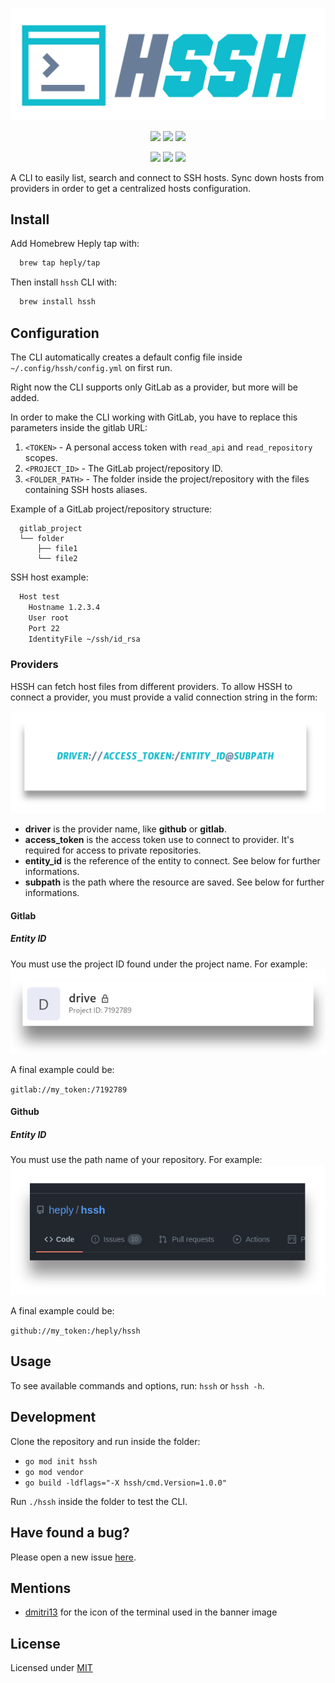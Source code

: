<p align='center'><img src='./assets/logo_small.svg' /></p>

<p align='center'>
<img src='https://img.shields.io/github/go-mod/go-version/heply/hssh?color=10bccd&style=for-the-badge' />
<img src='https://img.shields.io/github/v/release/heply/hssh?color=10bccd&style=for-the-badge' />
<img src='https://img.shields.io/github/license/heply/hssh?color=10bccd&style=for-the-badge' />
</p>
<p align='center'>
<img src='https://img.shields.io/github/issues-pr/heply/hssh?color=10bccd&style=for-the-badge' />
<img src='https://img.shields.io/github/issues/heply/hssh?color=10bccd&style=for-the-badge' />
<img src='https://img.shields.io/github/contributors/heply/hssh?color=10bccd&style=for-the-badge' />
</p>

A CLI to easily list, search and connect to SSH hosts. Sync down hosts from providers in order to get a centralized hosts configuration.

## Install

Add Homebrew Heply tap with:

```bash
  brew tap heply/tap
```

Then install `hssh` CLI with:

```bash
  brew install hssh
```

## Configuration

The CLI automatically creates a default config file inside `~/.config/hssh/config.yml` on first run.

Right now the CLI supports only GitLab as a provider, but more will be added.

In order to make the CLI working with GitLab, you have to replace this parameters inside the gitlab URL:

1. `<TOKEN>` - A personal access token with `read_api` and `read_repository` scopes.
2. `<PROJECT_ID>` - The GitLab project/repository ID.
3. `<FOLDER_PATH>` - The folder inside the project/repository with the files containing SSH hosts aliases.

Example of a GitLab project/repository structure:

```
  gitlab_project
  └── folder
      ├── file1
      └── file2
```

SSH host example:

```bash
  Host test
    Hostname 1.2.3.4
    User root
    Port 22
    IdentityFile ~/ssh/id_rsa
```

### Providers
HSSH can fetch host files from different providers. To allow HSSH to connect a provider,
you must provide a valid connection string in the form:

<p align='center'>
<img src='./assets/provider.png' />
</p>

- **driver** is the provider name, like **github** or **gitlab**.
- **access_token** is the access token use to connect to provider. It's required for access to private repositories.
- **entity_id** is the reference of the entity to connect. See below for further informations.
- **subpath** is the path where the resource are saved. See below for further informations.

#### Gitlab
##### Entity ID
You must use the project ID found under the project name. For example:
![gitlab project id](./assets/example_project_id_gitlab.jpg)

A final example could be:

`gitlab://my_token:/7192789`

#### Github
##### Entity ID
You must use the path name of your repository. For example:
![gitlab project id](./assets/example_project_id_github.jpg)

A final example could be:

`github://my_token:/heply/hssh`


## Usage

To see available commands and options, run: `hssh` or `hssh -h`.

## Development

Clone the repository and run inside the folder:

- `go mod init hssh`
- `go mod vendor`
- `go build -ldflags="-X hssh/cmd.Version=1.0.0"`

Run `./hssh` inside the folder to test the CLI.

## Have found a bug?

Please open a new issue [here](https://github.com/heply/hssh/issues).

## Mentions
- [dmitri13](https://www.flaticon.com/authors/dmitri13) for the icon of the terminal used in the banner image

## License

Licensed under [MIT](./LICENSE)
